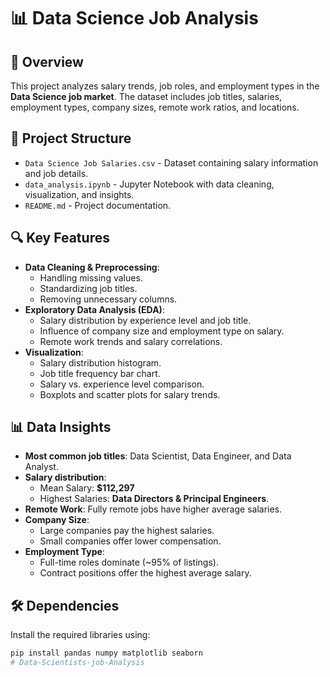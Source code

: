 # 📊 Data Science Job Analysis

## 📌 Overview
This project analyzes salary trends, job roles, and employment types in the **Data Science job market**. The dataset includes job titles, salaries, employment types, company sizes, remote work ratios, and locations.

## 📂 Project Structure
- `Data Science Job Salaries.csv` - Dataset containing salary information and job details.
- `data_analysis.ipynb` - Jupyter Notebook with data cleaning, visualization, and insights.
- `README.md` - Project documentation.

## 🔍 Key Features
- **Data Cleaning & Preprocessing**:
  - Handling missing values.
  - Standardizing job titles.
  - Removing unnecessary columns.
- **Exploratory Data Analysis (EDA)**:
  - Salary distribution by experience level and job title.
  - Influence of company size and employment type on salary.
  - Remote work trends and salary correlations.
- **Visualization**:
  - Salary distribution histogram.
  - Job title frequency bar chart.
  - Salary vs. experience level comparison.
  - Boxplots and scatter plots for salary trends.

## 📊 Data Insights
- **Most common job titles**: Data Scientist, Data Engineer, and Data Analyst.
- **Salary distribution**:
  - Mean Salary: **$112,297**
  - Highest Salaries: **Data Directors & Principal Engineers**.
- **Remote Work**: Fully remote jobs have higher average salaries.
- **Company Size**:
  - Large companies pay the highest salaries.
  - Small companies offer lower compensation.
- **Employment Type**:
  - Full-time roles dominate (~95% of listings).
  - Contract positions offer the highest average salary.

## 🛠 Dependencies
Install the required libraries using:
```bash
pip install pandas numpy matplotlib seaborn
# Data-Scientists-job-Analysis
